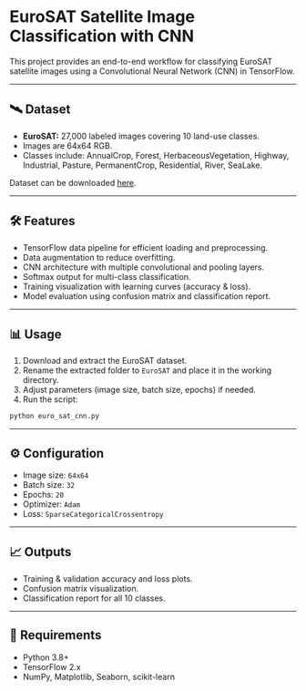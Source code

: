 # EuroSAT Satellite Image Classification with CNN

This project provides an end-to-end workflow for classifying EuroSAT satellite images using a Convolutional Neural Network (CNN) in TensorFlow.

---

## 🛰 Dataset

- **EuroSAT:** 27,000 labeled images covering 10 land-use classes.
- Images are 64x64 RGB.
- Classes include: AnnualCrop, Forest, HerbaceousVegetation, Highway, Industrial, Pasture, PermanentCrop, Residential, River, SeaLake.

Dataset can be downloaded [here](http://madm.dfki.de/files/sentinel/EuroSAT.zip).

---

## 🛠 Features

- TensorFlow data pipeline for efficient loading and preprocessing.
- Data augmentation to reduce overfitting.
- CNN architecture with multiple convolutional and pooling layers.
- Softmax output for multi-class classification.
- Training visualization with learning curves (accuracy & loss).
- Model evaluation using confusion matrix and classification report.

---

## 📊 Usage

1. Download and extract the EuroSAT dataset.
2. Rename the extracted folder to `EuroSAT` and place it in the working directory.
3. Adjust parameters (image size, batch size, epochs) if needed.
4. Run the script:

```bash
python euro_sat_cnn.py
````

---

## ⚙ Configuration

* Image size: `64x64`
* Batch size: `32`
* Epochs: `20`
* Optimizer: `Adam`
* Loss: `SparseCategoricalCrossentropy`

---

## 📈 Outputs

* Training & validation accuracy and loss plots.
* Confusion matrix visualization.
* Classification report for all 10 classes.

---

## 📝 Requirements

* Python 3.8+
* TensorFlow 2.x
* NumPy, Matplotlib, Seaborn, scikit-learn
